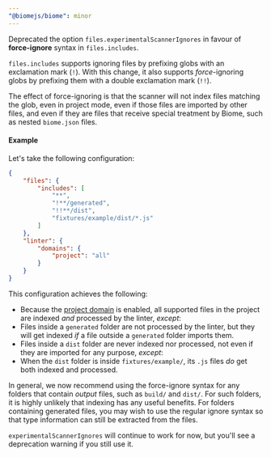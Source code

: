 ```yaml
---
"@biomejs/biome": minor
---
```


Deprecated the option `files.experimentalScannerIgnores` in favour of **force-ignore** syntax in `files.includes`.

`files.includes` supports ignoring files by prefixing globs with an exclamation mark (`!`). With this change, it also supports _force_-ignoring globs by prefixing them with a double exclamation mark (`!!`).

The effect of force-ignoring is that the scanner will not index files matching the glob, even in project mode, even if those files are imported by other files, and even if they are files that receive special treatment by Biome, such as nested `biome.json` files.

#### Example

Let's take the following configuration:

```json
{
    "files": {
        "includes": [
            "**",
            "!**/generated",
            "!!**/dist",
            "fixtures/example/dist/*.js"
        ]
    },
    "linter": {
        "domains": {
            "project": "all"
        }
    }
}
```

This configuration achieves the following:

- Because the [project domain](https://biomejs.dev/linter/domains/#project) is enabled, all supported files in the project are indexed _and_ processed by the linter, _except_:
- Files inside a `generated` folder are not processed by the linter, but they will get indexed _if_ a file outside a `generated` folder imports them.
- Files inside a `dist` folder are never indexed nor processed, not even if they are imported for any purpose, _except_:
- When the `dist` folder is inside `fixtures/example/`, its `.js` files _do_ get both indexed and processed.

In general, we now recommend using the force-ignore syntax for any folders that contain _output_ files, such as `build/` and `dist/`. For such folders, it is highly unlikely that indexing has any useful benefits. For folders containing generated files, you may wish to use the regular ignore syntax so that type information can still be extracted from the files.

`experimentalScannerIgnores` will continue to work for now, but you'll see a deprecation warning if you still use it.
